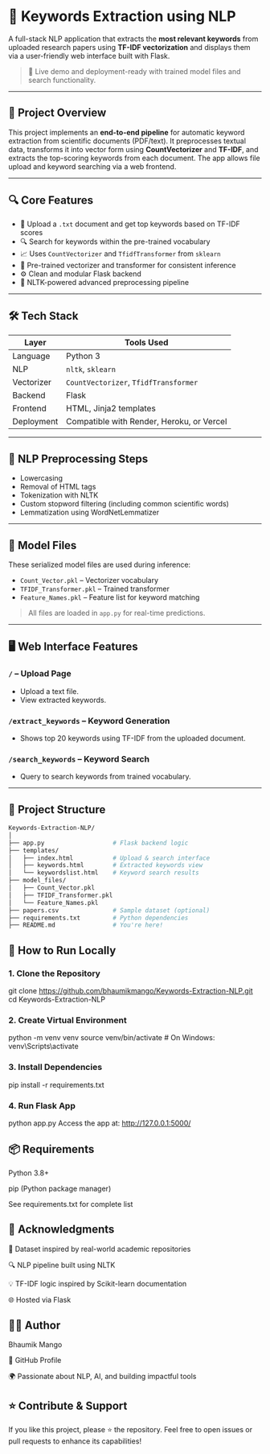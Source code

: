 # 🧠 Keywords Extraction using NLP

A full-stack NLP application that extracts the **most relevant keywords** from uploaded research papers using **TF-IDF vectorization** and displays them via a user-friendly web interface built with Flask.

> 🚀 Live demo and deployment-ready with trained model files and search functionality.

---

## 📌 Project Overview

This project implements an **end-to-end pipeline** for automatic keyword extraction from scientific documents (PDF/text). It preprocesses textual data, transforms it into vector form using **CountVectorizer** and **TF-IDF**, and extracts the top-scoring keywords from each document. The app allows file upload and keyword searching via a web frontend.

---

## 🔍 Core Features

- 📂 Upload a `.txt` document and get top keywords based on TF-IDF scores
- 🔍 Search for keywords within the pre-trained vocabulary
- 📈 Uses `CountVectorizer` and `TfidfTransformer` from `sklearn`
- 🧪 Pre-trained vectorizer and transformer for consistent inference
- ⚙️ Clean and modular Flask backend
- 🧼 NLTK-powered advanced preprocessing pipeline

---

## 🛠️ Tech Stack

| Layer       | Tools Used                                     |
|-------------|------------------------------------------------|
| Language    | Python 3                                       |
| NLP         | `nltk`, `sklearn`                              |
| Vectorizer  | `CountVectorizer`, `TfidfTransformer`          |
| Backend     | Flask                                          |
| Frontend    | HTML, Jinja2 templates                         |
| Deployment  | Compatible with Render, Heroku, or Vercel      |

---

## 🧹 NLP Preprocessing Steps

- Lowercasing
- Removal of HTML tags
- Tokenization with NLTK
- Custom stopword filtering (including common scientific words)
- Lemmatization using WordNetLemmatizer

---

## 🧪 Model Files

These serialized model files are used during inference:

- `Count_Vector.pkl` – Vectorizer vocabulary
- `TFIDF_Transformer.pkl` – Trained transformer
- `Feature_Names.pkl` – Feature list for keyword matching

> All files are loaded in `app.py` for real-time predictions.

---

## 🖥️ Web Interface Features

### `/` – Upload Page

- Upload a text file.
- View extracted keywords.

### `/extract_keywords` – Keyword Generation

- Shows top 20 keywords using TF-IDF from the uploaded document.

### `/search_keywords` – Keyword Search

- Query to search keywords from trained vocabulary.

---

## 📁 Project Structure

```bash
Keywords-Extraction-NLP/
│
├── app.py                   # Flask backend logic
├── templates/
│   ├── index.html           # Upload & search interface
│   ├── keywords.html        # Extracted keywords view
│   └── keywordslist.html    # Keyword search results
├── model_files/
│   ├── Count_Vector.pkl
│   ├── TFIDF_Transformer.pkl
│   └── Feature_Names.pkl
├── papers.csv               # Sample dataset (optional)
├── requirements.txt         # Python dependencies
├── README.md                # You're here!
```

## 🚀 How to Run Locally
### 1. Clone the Repository
git clone https://github.com/bhaumikmango/Keywords-Extraction-NLP.git
cd Keywords-Extraction-NLP
### 2. Create Virtual Environment
python -m venv venv
source venv/bin/activate     # On Windows: venv\Scripts\activate
### 3. Install Dependencies
pip install -r requirements.txt
### 4. Run Flask App
python app.py
Access the app at: http://127.0.0.1:5000/

## 📦 Requirements
Python 3.8+

pip (Python package manager)

See requirements.txt for complete list

## 🙌 Acknowledgments
💼 Dataset inspired by real-world academic repositories

🔍 NLP pipeline built using NLTK

💡 TF-IDF logic inspired by Scikit-learn documentation

🌐 Hosted via Flask

## 👨‍💻 Author
Bhaumik Mango

🔗 GitHub Profile

🌍 Passionate about NLP, AI, and building impactful tools

## ⭐ Contribute & Support
If you like this project, please ⭐ the repository.
Feel free to open issues or pull requests to enhance its capabilities!
